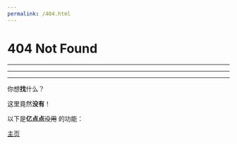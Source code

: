```yaml
---
permalink: /404.html
---
```


# 404 Not Found
___
___
___
你想**找**什么？

这里竟然**没有**！

以下是**亿点点**~~没用~~ 的功能：

[主页](http://yellow-mt.github.io)
